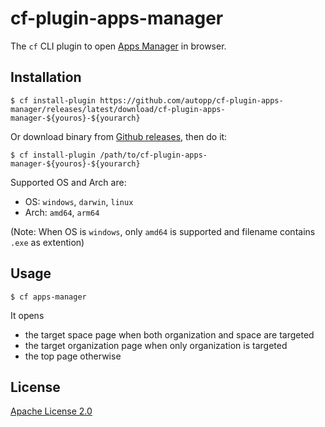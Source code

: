 # cf-plugin-apps-manager

The `cf` CLI plugin to open [Apps Manager](https://docs.pivotal.io/application-service/2-11/console/dev-console.html) in browser.

## Installation

```
$ cf install-plugin https://github.com/autopp/cf-plugin-apps-manager/releases/latest/download/cf-plugin-apps-manager-${youros}-${yourarch}
```

Or download binary from [Github releases](https://github.com/autopp/cf-plugin-apps-manager/releases), then do it:
```
$ cf install-plugin /path/to/cf-plugin-apps-manager-${youros}-${yourarch}
```

Supported OS and Arch are:

- OS: `windows`, `darwin`, `linux`
- Arch: `amd64`, `arm64`

(Note: When OS is `windows`, only `amd64` is supported and filename contains `.exe` as extention)

## Usage

```
$ cf apps-manager
```

It opens

- the target space page when both organization and space are targeted
- the target organization page when only organization is targeted
- the top page otherwise

## License

[Apache License 2.0](LICENSE)
